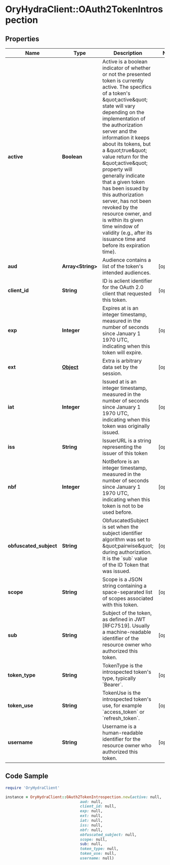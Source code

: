 # OryHydraClient::OAuth2TokenIntrospection

## Properties

Name | Type | Description | Notes
------------ | ------------- | ------------- | -------------
**active** | **Boolean** | Active is a boolean indicator of whether or not the presented token is currently active.  The specifics of a token&#39;s \&quot;active\&quot; state will vary depending on the implementation of the authorization server and the information it keeps about its tokens, but a \&quot;true\&quot; value return for the \&quot;active\&quot; property will generally indicate that a given token has been issued by this authorization server, has not been revoked by the resource owner, and is within its given time window of validity (e.g., after its issuance time and before its expiration time). | 
**aud** | **Array&lt;String&gt;** | Audience contains a list of the token&#39;s intended audiences. | [optional] 
**client_id** | **String** | ID is aclient identifier for the OAuth 2.0 client that requested this token. | [optional] 
**exp** | **Integer** | Expires at is an integer timestamp, measured in the number of seconds since January 1 1970 UTC, indicating when this token will expire. | [optional] 
**ext** | [**Object**](.md) | Extra is arbitrary data set by the session. | [optional] 
**iat** | **Integer** | Issued at is an integer timestamp, measured in the number of seconds since January 1 1970 UTC, indicating when this token was originally issued. | [optional] 
**iss** | **String** | IssuerURL is a string representing the issuer of this token | [optional] 
**nbf** | **Integer** | NotBefore is an integer timestamp, measured in the number of seconds since January 1 1970 UTC, indicating when this token is not to be used before. | [optional] 
**obfuscated_subject** | **String** | ObfuscatedSubject is set when the subject identifier algorithm was set to \&quot;pairwise\&quot; during authorization. It is the &#x60;sub&#x60; value of the ID Token that was issued. | [optional] 
**scope** | **String** | Scope is a JSON string containing a space-separated list of scopes associated with this token. | [optional] 
**sub** | **String** | Subject of the token, as defined in JWT [RFC7519]. Usually a machine-readable identifier of the resource owner who authorized this token. | [optional] 
**token_type** | **String** | TokenType is the introspected token&#39;s type, typically &#x60;Bearer&#x60;. | [optional] 
**token_use** | **String** | TokenUse is the introspected token&#39;s use, for example &#x60;access_token&#x60; or &#x60;refresh_token&#x60;. | [optional] 
**username** | **String** | Username is a human-readable identifier for the resource owner who authorized this token. | [optional] 

## Code Sample

```ruby
require 'OryHydraClient'

instance = OryHydraClient::OAuth2TokenIntrospection.new(active: null,
                                 aud: null,
                                 client_id: null,
                                 exp: null,
                                 ext: null,
                                 iat: null,
                                 iss: null,
                                 nbf: null,
                                 obfuscated_subject: null,
                                 scope: null,
                                 sub: null,
                                 token_type: null,
                                 token_use: null,
                                 username: null)
```


